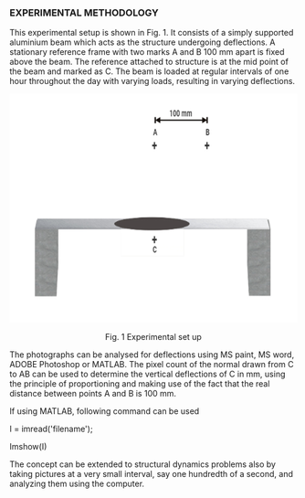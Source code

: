 ### EXPERIMENTAL METHODOLOGY

This experimental setup is shown in Fig. 1. It consists of a simply supported aluminium beam which acts as
the structure undergoing deflections. A stationary reference frame with two marks A and B 100 mm apart is
fixed above the beam. The reference attached to structure is at the mid point of the beam and marked as C.
The beam is loaded at regular intervals of one hour throughout the day with varying loads, resulting in
varying deflections. 

<center><img src="images/1.jpg" height="400px">

Fig. 1 Experimental set up </center>

The photographs can be analysed for deflections using MS paint, MS word, ADOBE Photoshop or
MATLAB. The pixel count of the normal drawn from C to AB can be used to determine the vertical
deflections of C in mm, using the principle of proportioning and making use of the fact that the real
distance between points A and B is 100 mm.


If using MATLAB, following command can be used

I = imread('filename');

Imshow(I)

The concept can be extended to structural dynamics problems also by taking pictures at a very small
interval, say one hundredth of a second, and analyzing them using the computer.
